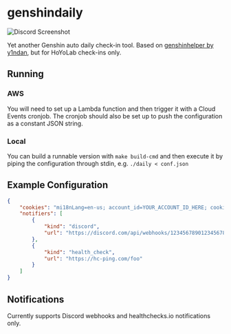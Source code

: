 # genshindaily

![Discord Screenshot](https://i.imgur.com/M3jVlR0.png)

Yet another Genshin auto daily check-in tool.
Based on [genshinhelper by y1ndan](https://github.com/y1ndan/genshinhelper),
but for HoYoLab check-ins only.

## Running

### AWS

You will need to set up a Lambda function and then trigger it with a Cloud Events cronjob.
The cronjob should also be set up to push the configuration as a constant JSON string.

### Local

You can build a runnable version with `make build-cmd` and then execute it by piping the configuration through stdin, e.g. `./daily < conf.json`

## Example Configuration

```json
{
    "cookies": "mi18nLang=en-us; account_id=YOUR_ACCOUNT_ID_HERE; cookie_token=YOUR_TOKEN_HERE",
    "notifiers": [
        {
            "kind": "discord",
            "url": "https://discord.com/api/webhooks/123456789012345678/bar"
        },
        {
            "kind": "health_check",
            "url": "https://hc-ping.com/foo"
        }
    ]
}
```

## Notifications

Currently supports Discord webhooks and healthchecks.io notifications only.
